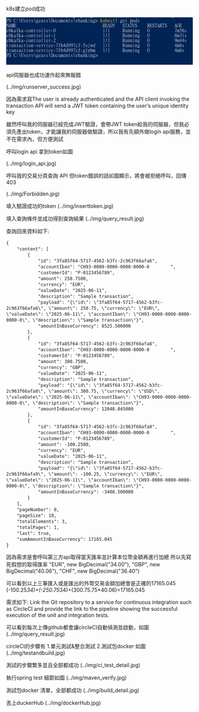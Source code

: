 
k8s建立pod成功

![測試流程示意圖](../img/getpods.jpg)


api伺服器也成功運作起來無報錯

(../img/runserver_success.jpg)


因為需求寫The user is already authenticated and the API client invoking the transaction API will send a JWT token containing the user’s unique identity key

雖然呼叫我的伺服器已經完成JWT驗證，會帶JWT token給我的伺服器，但我必須先產出token，才能讓我的伺服器做驗證，所以我有先額外做login api服務，並不在需求內，但方便測試

呼叫login api 拿到token如圖

(../img/login_api.jpg)


呼叫我的交易分頁查詢 API 但token錯誤的話如圖顯示，將會被拒絕呼叫，回傳403

(../img/Forbidden.jpg)


填入驗證成功的token
(../img/inserttoken.jpg)


填入查詢條件並成功得到查詢結果
(../img/query_result.jpg)


查詢回來資料如下:
```
{
    "content": [
        {
            "id": "3fa85f64-5717-4562-b3fc-2c963f66afa6",
            "accountIban": "CH93-0000-0000-0000-0000-0        ",
            "customerId": "P-0123456789",
            "amount": 250.7500,
            "currency": "EUR",
            "valueDate": "2025-06-11",
            "description": "Sample transaction",
            "payload": "{\"id\": \"3fa85f64-5717-4562-b3fc-2c963f66afa6\", \"amount\": 250.75, \"currency\": \"EUR\", \"valueDate\": \"2025-06-11\", \"accountIban\": \"CH93-0000-0000-0000-0000-0\", \"description\": \"Sample transaction\"}",
            "amountInBaseCurrency": 8525.500000
        },
        {
            "id": "3fa85f64-5717-4562-b3fc-2c963f66afa8",
            "accountIban": "CH93-0000-0000-0000-0000-0        ",
            "customerId": "P-0123456789",
            "amount": 300.7500,
            "currency": "GBP",
            "valueDate": "2025-06-11",
            "description": "Sample transaction",
            "payload": "{\"id\": \"3fa85f64-5717-4562-b3fc-2c963f66afa8\", \"amount\": 300.75, \"currency\": \"USD\", \"valueDate\": \"2025-06-11\", \"accountIban\": \"CH93-0000-0000-0000-0000-0\", \"description\": \"Sample transaction\"}",
            "amountInBaseCurrency": 12048.045000
        },
        {
            "id": "3fa85f64-5717-4562-b3fc-2c963f66afa9",
            "accountIban": "CH93-0000-0000-0000-0000-0        ",
            "customerId": "P-0123456789",
            "amount": -100.2500,
            "currency": "EUR",
            "valueDate": "2025-06-11",
            "description": "Sample transaction",
            "payload": "{\"id\": \"3fa85f64-5717-4562-b3fc-2c963f66afa9\", \"amount\": -100.25, \"currency\": \"EUR\", \"valueDate\": \"2025-06-11\", \"accountIban\": \"CH93-0000-0000-0000-0000-0\", \"description\": \"Sample transaction\"}",
            "amountInBaseCurrency": -3408.500000
        }
    ],
    "pageNumber": 0,
    "pageSize": 10,
    "totalElements": 3,
    "totalPages": 1,
    "last": true,
    "sumAmountInBaseCurrency": 17165.045
}
```


因為需求是會呼叫第三方api取得當天匯率並計算本位幣金額再進行加總
所以先寫死假想的取得匯率
"EUR", new BigDecimal("34.00"),
"GBP", new BigDecimal("40.06"),
"CHF", new BigDecimal("36.40")

可以看到以上三筆匯入或是匯出的外幣交易金額加總會是正確的17165.045
(-100.25*34)+(-250.75*34)+(300.75.75*40.06)=17165.045


需求如下:
Link the Git repository to a service for continuous integration such as CircleCI and provide the link to the pipeline showing the successful execution of the unit and integration tests.

可以看到每次上傳github都會讓circleCI自動偵測並啟動，如圖
(../img/query_result.jpg)


circleCI的步驟有
1.單元測試&整合測試
2.測試包docker
如圖
(../img/testandbuild.jpg)


測試的步驟繁多並且全部都成功
(../img/ci_test_detail.jpg)


執行spring test 細節如圖
(../img/maven_verify.jpg)



測試包docker 清單，全部都成功
(../img/build_detail.jpg)


丟上duckerHub
(../img/dockerHub.jpg)




